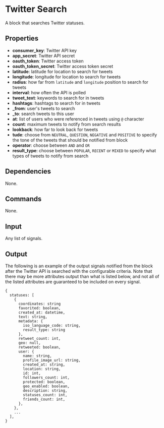 Twitter Search
================
A block that searches Twitter statuses.

Properties
-------------
* **consumer_key**: Twitter API key
* **app_secret**: Twitter API secret
* **oauth_token**: Twitter access token
* **oauth_token_secret**: Twitter access token secret
* **latitude**: latitude for location to search for tweets
* **longitude**: longitude for location to search for tweets
* **radius**: how far from `latitude` and `longitude` position to search for tweets
* **interval**: how often the API is polled
* **tweet_text**: keywords to search for in tweets
* **hashtags**: hashtags to search for in tweets
* **_from**: user's tweets to search
* **_to**: search tweets to this user
* **at**: list of users who were referenced in tweets using `@` character
* **count**: maximum tweets to notify from search results
* **lookback**: how far to look back for tweets
* **tude**: choose from `NEUTRAL`, `QUESTION`, `NEGATIVE` and `POSITIVE` to specify the tone of the tweets that should be notified from block
* **operator**: choose between `AND` and `OR`
* **result_type**: choose between `POPULAR`, `RECENT` or `MIXED` to specify what types of tweets to notify from search

Dependencies
-------------
None.

Commands
-------------
None.

Input
-------------
Any list of signals.

Output
-------------
The following is an example of the output signals notified from the block after the Twitter API is searched with the configurable criteria. Note that there may be more attributes output than what is listed below, and not all of the listed attributes are guaranteed to be included on every signal.

```
{
  statuses: [
    {
      coordinates: string
      favorited: boolean,
      created_at: datetime,
      text: string,
      metadata: {
        iso_language_code: string,
        result_type: string
      },
      retweet_count: int,
      geo: null,
      retweeted: boolean,
      user: {
        name: string,
        profile_image_url: string,
        created_at: string,
        location: string,
        id: int,
        followers_count: int,
        protected: boolean,
        geo_enabled: boolean,
        description: string,
        statuses_count: int,
        friends_count: int,
      },
    },
    ...
  ],
}
```
